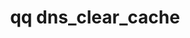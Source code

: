 ---
category: dns
command: dns_clear_cache
keywords: qq, qq_cli, dns_clear_cache
optional_options:
- alternate: []
  help: When this flag is set, the reverse lookup cache is not cleared.
  name: --skip-reverse-cache
  required: false
- alternate: []
  help: When this flag is set, the forward lookup cache is not cleared.
  name: --skip-forward-cache
  required: false
permalink: /qq-cli-command-guide/dns/dns_clear_cache.html
positional_options: []
sidebar: qq_cli_command_reference_sidebar
summary: This section explains how to use the <code>qq dns_clear_cache</code> command.
synopsis: Clear the local DNS cache
title: qq dns_clear_cache
usage: qq dns_clear_cache [-h] [--skip-reverse-cache | --skip-forward-cache]
zendesk_source: qq CLI Command Guide

---